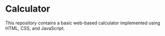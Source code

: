 # Calculator
This repository contains a basic web-based calculator implemented using HTML, CSS, and JavaScript. 
